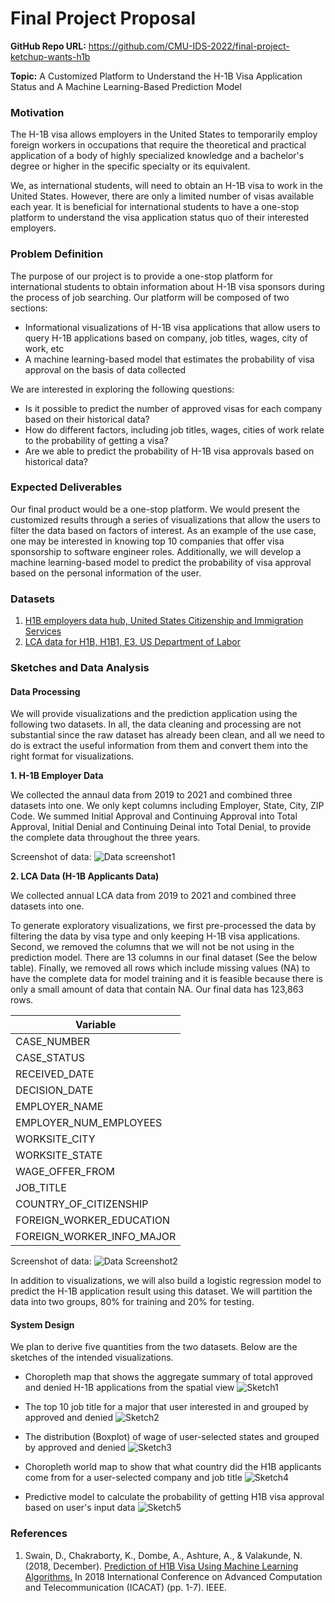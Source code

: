 # Final Project Proposal

**GitHub Repo URL:** https://github.com/CMU-IDS-2022/final-project-ketchup-wants-h1b

**Topic:** A Customized Platform to Understand the H-1B Visa Application Status and A Machine Learning-Based Prediction Model

### Motivation
The H-1B visa allows employers in the United States to temporarily employ foreign workers in occupations that require the theoretical and practical application of a body of highly specialized knowledge and a bachelor's degree or higher in the specific specialty or its equivalent.

We, as international students, will need to obtain an H-1B visa to work in the United States.  However, there are only a limited number of visas available each year. It is beneficial for international students to have a one-stop platform to understand the visa application status quo of their interested employers.

### Problem Definition
The purpose of our project is to provide a one-stop platform for international students to obtain information about H-1B visa sponsors during the process of job searching. Our platform will be composed of two sections:
- Informational visualizations of H-1B visa applications that allow users to query H-1B applications based on company, job titles, wages, city of work, etc
- A machine learning-based model that estimates the probability of visa approval on the basis of data collected

We are interested in exploring the following questions:
- Is it possible to predict the number of approved visas for each company based on their historical data?
- How do different factors, including job titles, wages, cities of work relate to the probability of getting a visa?
- Are we able to predict the probability of H-1B visa approvals based on historical data?

### Expected Deliverables
Our final product would be a one-stop platform. We would present the customized results through a series of visualizations that allow the users to filter the data based on factors of interest. As an example of the use case, one may be interested in knowing top 10 companies that offer visa sponsorship to software engineer roles. Additionally, we will develop a machine learning-based model to predict the probability of visa approval based on the personal information of the user.

### Datasets
1. [H1B employers data hub, United States Citizenship and Immigration Services](https://www.uscis.gov/tools/reports-and-studies/h-1b-employer-data-hub/h-1b-employer-data-hub-files)
2. [LCA data for H1B, H1B1, E3, US Department of Labor](https://www.dol.gov/agencies/eta/foreign-labor/performance)

### Sketches and Data Analysis

#### Data Processing
We will provide visualizations and the prediction application using the following two datasets. In all, the data cleaning and processing are not substantial since the raw dataset has already been clean, and all we need to do is extract the useful information from them and convert them into the right format for visualizations.

**1. H-1B Employer Data**

We collected the annaul data from 2019 to 2021 and combined three datasets into one. We only kept columns including Employer, State, City, ZIP Code. We summed Initial Approval and Continuing Approval into Total Approval, Initial Denial and Continuing Deinal into Total Denial, to provide the complete data throughout the three years.

Screenshot of data:
![Data screenshot1](/sketch/application_data.png)

**2. LCA Data (H-1B Applicants Data)**

We collected annual LCA data from 2019 to 2021 and combined three datasets into one.

To generate exploratory visualizations, we first pre-processed the data by filtering the data by visa type and only keeping H-1B visa applications. Second, we removed the columns that we will not be not using in the prediction model. There are 13 columns in our final dataset (See the below table). Finally, we removed all rows which include missing values (NA) to have the complete data for model training and it is feasible because there is only a small amount of data that contain NA. Our final data has 123,863 rows.

| Variable      |
| ------------- |
| CASE_NUMBER   |
| CASE_STATUS   |
| RECEIVED_DATE |
| DECISION_DATE |
| EMPLOYER_NAME |
| EMPLOYER_NUM_EMPLOYEES|
| WORKSITE_CITY |
| WORKSITE_STATE|
| WAGE_OFFER_FROM|
| JOB_TITLE     |
| COUNTRY_OF_CITIZENSHIP|
| FOREIGN_WORKER_EDUCATION|
| FOREIGN_WORKER_INFO_MAJOR|

Screenshot of data:
![Data Screenshot2](/sketch/employer_data.png)

In addition to visualizations, we will also build a logistic regression model to predict the H-1B application result using this dataset. We will partition the data into two groups, 80% for training and 20% for testing.

#### System Design

We plan to derive five quantities from the two datasets. Below are the sketches of the intended visualizations.

- Choropleth map that shows the aggregate summary of total approved and denied H-1B applications from the spatial view
![Sketch1](/sketch/Sketch1.png)

- The top 10 job title for a major that user interested in and grouped by approved and denied
![Sketch2](/sketch/Sketch2.jpg)

- The distribution (Boxplot) of wage of user-selected states and grouped by approved and denied
![Sketch3](/sketch/Sketch3.jpg)

- Choropleth world map to show that what country did the H1B applicants come from for a user-selected company and job title
![Sketch4](/sketch/Sketch4.jpg)

- Predictive model to calculate the probability of getting H1B visa approval based on user's input data
![Sketch5](/sketch/Sketch5.jpg)


### References
1. Swain, D., Chakraborty, K., Dombe, A., Ashture, A., & Valakunde, N. (2018, December). [Prediction of H1B Visa Using Machine Learning Algorithms.](https://ieeexplore.ieee.org/abstract/document/8933628?casa_token=kw9Mm8Q-unoAAAAA:U80awNcdpk4JT3KkKXAomHdGDWywIcO4MUl-BGwBuJqJd5NhPpzb1DKgNTsfCzlQuONylqyIlg) In 2018 International Conference on Advanced Computation and Telecommunication (ICACAT) (pp. 1-7). IEEE.
